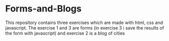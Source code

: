 # Forms-and-Blogs
This repository contains three exercises which are made with html, css and javascript. The exercise 1 and 3 are forms (in exercise 3 i save the results of the form with javascript) and exercise 2 is a blog of cities
